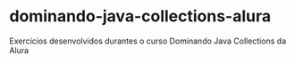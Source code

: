 # dominando-java-collections-alura
Exercícios desenvolvidos durantes o curso Dominando Java Collections da Alura
